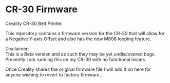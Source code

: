# CR-30 Firmware
Creality CR-30 Belt Printer.

This repository contains a firmware version for the CR-30 that will allow for a Negative Y-axis Offset and also has the new M808 looping feature.

Disclaimer:  
This is a Beta version and as such they may be yet undiscovered bugs. Presently I am running this on my CR-30 with no functional issues.

Once Creality shares the original firmware file I will add it on here for anyone wishing to revert to factory firmware..
